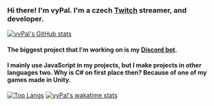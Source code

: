 ### Hi there! I'm vyPal. I'm a czech [Twitch](https://twitch.tv/CraftBuffer) streamer, and developer.

[![vyPal's GitHub stats](https://github-readme-stats.vercel.app/api?username=vyPal&count_private=true&show_icons=true&theme=dark)](https://github.com/vyPal)

#### The biggest project that I'm working on is my [Discord bot](https://top.gg/bot/808613132850561055).
#### I mainly use JavaScript in my projects, but I make projects in other languages two. Why is C# on first place then? Because of one of my games made in Unity.

[![Top Langs](https://github-readme-stats.vercel.app/api/top-langs/?username=vyPal&layout=compact&theme=dark)](https://github.com/vyPal)
[![vyPal's wakatime stats](https://github-readme-stats.vercel.app/api/wakatime?username=vyPal)](https://github.com/vyPal)
